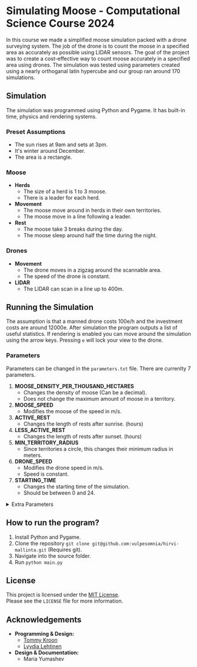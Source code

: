 # Simulating Moose - Computational Science Course 2024
In this course we made a simplified moose simulation packed with a drone surveying system. The job of the drone is to count the moose in a specified area as accurately
as possible using LIDAR sensors. The goal of the project was to create a cost-effective way to count moose accurately in a specified area using drones. The simulation
was tested using parameters created using a nearly orthoganal latin hypercube and our group ran around 170 simulations.

## Simulation
The simulation was programmed using Python and Pygame. It has built-in time, physics and rendering systems. 

### Preset Assumptions
- The sun rises at 9am and sets at 3pm.
- It's winter around December.
- The area is a rectangle.

### Moose
- **Herds**
    - The size of a herd is 1 to 3 moose.
    - There is a leader for each herd.
- **Movement**
  - The moose move around in herds in their own territories.
  - The moose move in a line following a leader.
- **Rest**
    - The moose take 3 breaks during the day.
    - The moose sleep around half the time during the night.

### Drones
- **Movement**
    - The drone moves in a zigzag around the scannable area.
    - The speed of the drone is constant.
- **LIDAR**
    - The LIDAR can scan in a line up to 400m.

## Running the Simulation
The assumption is that a manned drone costs 100e/h and the investment costs are around 12000e.
After simulation the program outputs a list of useful statistics. If rendering is enabled you can
move around the simulation using the arrow keys. Pressing ``e`` will lock your view to the drone.

### Parameters
Parameters can be changed in the ``parameters.txt`` file. There are currenlty 7 parameters.
1. **MOOSE_DENSITY_PER_THOUSAND_HECTARES**
   - Changes the density of moose (Can be a decimal).
   - Does not change the maximum amount of moose in a territory.
2. **MOOSE_SPEED**
   - Modifies the moose of the speed in m/s.
3. **ACTIVE_REST**
   - Changes the length of rests after sunrise. (hours)
4. **LESS_ACTIVE_REST**
   - Changes the length of rests after sunset. (hours)
5. **MIN_TERRITORY_RADIUS**
   - Since territories a circle, this changes their minimum radius in meters.
7. **DRONE_SPEED**
   - Modifies the drone speed in m/s.
   - Speed is constant.
8. **STARTING_TIME**
   - Changes the starting time of the simulation.
   - Should be between 0 and 24.

<details>
  <summary>Extra Parameters</summary>
  Extra parameters can be found in the <code>src/settings.py</code> file.
  Modified default parameters in the <code>src/settings.py</code> will be
  overwritten by <code>parameters.txt</code>.
  <ul>
    <li><h4>MAP_HEIGHT & MAP_WIDTH</h4></li>
    <li><h4>PIXELS_PER_METER</h4></li>
    <li><h4>SCREEN_HEIGHT & SCREEN_WIDTH</h4></li>
    <li><h4>SIMULATION_SPEED</h4></li>
    <li><h4>SIMULATION_AMOUNT</h4></li>
    <li><h4>TOGGLE_RENDERING</h4></li>
  </ul>
</details>

## How to run the program?
1. Install Python and Pygame.
2. Clone the repository ``git clone git@github.com:vulpesomnia/hirvi-mallinta.git`` (Requires git).
3. Navigate into the source folder.
4. Run ``python main.py``

## License
This project is licensed under the [MIT License](https://github.com/vulpesomnia/hirvi-mallinta/blob/main/LICENSE). <br />
Please see the ``LICENSE`` file for more information.

## Acknowledgements
- **Programming & Design:**
    - [Tommy Kroon](https://github.com/vulpesomnia)
    - [Lyydia Lehtinen](https://github.com/CalsiumOksidi)
- **Design & Documentation:**
    - Maria Yumashev
